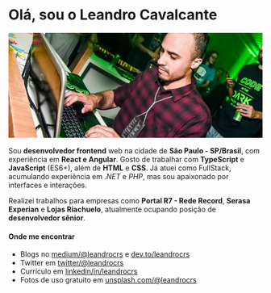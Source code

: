 # Olá, sou o Leandro Cavalcante

![](https://raw.githubusercontent.com/leandrocrs/leandrocrs/master/cover.jpg)

Sou **desenvolvedor frontend** web na cidade de **São Paulo - SP/Brasil**, com experiência em **React e Angular**. Gosto de trabalhar com **TypeScript** e **JavaScript** (ES6+), além de **HTML** e **CSS**. Já atuei como FullStack, acumulando experiência em _.NET_ e _PHP_, mas sou apaixonado por interfaces e interações.

Realizei trabalhos para empresas como **Portal R7 - Rede Record**, **Serasa Experian** e **Lojas Riachuelo**, atualmente ocupando posição de **desenvolvedor sênior**.

#### Onde me encontrar

- Blogs no [medium/@leandrocrs](https://medium.com/@leandrocrs) e [dev.to/leandrocrs](https://dev.to/leandrocrs)
- Twitter em [twitter/@leandrocrs](https://twitter.com/leandrocrs)
- Currículo em [linkedin/in/leandrocrs](https://www.linkedin.com/in/leandrocrs/)
- Fotos de uso gratuito em [unsplash.com/@leandrocrs](https://unsplash.com/@leandrocrs)
